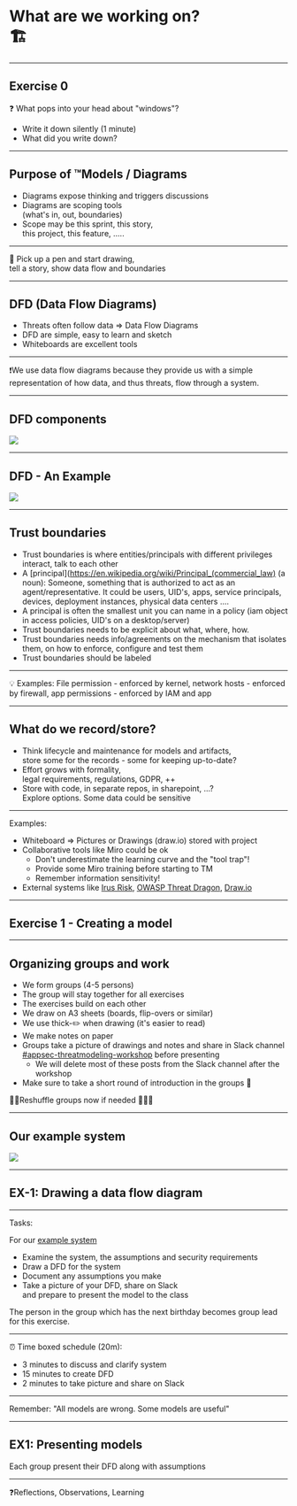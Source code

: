 <!-- markdownlint-disable MD033 -->

# What are we working on? </br> 🏗

---

## Exercise 0

❓ What pops into your head about "windows"? <!-- .element: class="fragment" data-fragment-index="1" -->

- Write it down silently (1 minute) <!-- .element: class="fragment" data-fragment-index="1" -->
- What did you write down? <!-- .element: class="fragment" data-fragment-index="2" -->

---

## Purpose of ™️Models / Diagrams

- Diagrams expose thinking and triggers discussions<!-- .element: class="fragment" data-fragment-index="1" -->
- Diagrams are scoping tools </br>(what's in, out, boundaries)<!-- .element: class="fragment" data-fragment-index="2" -->
- Scope may be this sprint, this story,</br> this project, this feature, .....<!-- .element: class="fragment" data-fragment-index="3" -->

<hr>

🏁 Pick up a pen and start drawing, </br>tell a story, show data flow and boundaries<!-- .element: class="fragment" data-fragment-index="4" -->

---

## DFD (Data Flow Diagrams)

- Threats often follow data => Data Flow Diagrams
- DFD are simple, easy to learn and sketch
- Whiteboards are excellent tools

<hr>

❗️We use data flow diagrams because they provide us with a simple representation of how data, and thus threats, flow through a system.

---

## DFD components

<img src="./content/images/dfd.png">

---

## DFD - An Example

<img src="./content/images/dfd-example.png">

---

## Trust boundaries

<div><!-- .element: style="font-size:0.8em"-->

- Trust boundaries is where entities/principals with different privileges interact, talk to each other<!-- .element: class="fragment" data-fragment-index="1" -->
- A<!-- .element: class="fragment" data-fragment-index="2" --> [principal](https://en.wikipedia.org/wiki/Principal_(commercial_law)<!-- .element: class="fragment" data-fragment-index="2" --> (a noun): Someone, something that is authorized to act as an agent/representative. It could be users, UID's, apps, service principals, devices, deployment instances, physical data centers .... <!-- .element: class="fragment" data-fragment-index="2" -->
- A principal is often the smallest unit you can name in a policy (iam object in access policies, UID's on a desktop/server) <!-- .element: class="fragment" data-fragment-index="3" -->
- Trust boundaries needs to be explicit about what, where, how. <!-- .element: class="fragment" data-fragment-index="4" -->
- Trust boundaries needs info/agreements on the mechanism that isolates them, on how to enforce, configure and test them <!-- .element: class="fragment" data-fragment-index="5" -->
- Trust boundaries should be labeled <!-- .element: class="fragment" data-fragment-index="6" -->

<hr>

💡 Examples: File permission - enforced by kernel, network hosts - enforced by firewall, app permissions - enforced by IAM and app <!-- .element: class="fragment" data-fragment-index="7" -->

</dev>

---

## What do we  record/store?

<div><!-- .element: style="font-size:0.8em"-->

- Think lifecycle and maintenance for models and artifacts,</br> store some for the records - some for keeping up-to-date?<!-- .element: class="fragment" data-fragment-index="1" -->
- Effort grows with formality, <!-- .element: class="fragment" data-fragment-index="2" --></br> legal requirements, regulations, GDPR, ++ <!-- .element: class="fragment" data-fragment-index="2" -->
- Store with code, in separate repos, in sharepoint, ...? </br>Explore options. Some data could be sensitive<!-- .element: class="fragment" data-fragment-index="5" -->

<hr>

Examples:<!-- .element: class="fragment" data-fragment-index="5" -->

- Whiteboard => Pictures or Drawings (draw.io) stored with project<!-- .element: class="fragment" data-fragment-index="5" -->
- Collaborative tools like Miro could be ok<!-- .element: class="fragment" data-fragment-index="6" -->
  - Don't underestimate the learning curve and the "tool trap"!<!-- .element: class="fragment" data-fragment-index="6" -->
  - Provide some Miro training before starting to TM<!-- .element: class="fragment" data-fragment-index="6" -->
  - Remember information sensitivity!
- External systems like<!-- .element: class="fragment" data-fragment-index="7" --> [Irus Risk](https://www.iriusrisk.com/)<!-- .element: class="fragment" data-fragment-index="7" -->, [OWASP Threat Dragon](https://owasp.org/www-project-threat-dragon/)<!-- .element: class="fragment" data-fragment-index="7" -->, [Draw.io](https://draw.io)<!-- .element: class="fragment" data-fragment-index="7" -->

</div>

---

## Exercise 1 - Creating a model

---

## Organizing groups and work

- We form groups (4-5 persons)
- The group will stay together for all exercises
- The exercises build on each other
- We draw on A3 sheets (boards, flip-overs or similar)
- We use thick-✏️ when drawing (it's easier to read) 
- We make notes on paper
- Groups take a picture of drawings and notes and share in Slack channel [#appsec-threatmodeling-workshop](https://equinor.slack.com/archives/C046T5B84P4) before presenting
  - We will delete most of these posts from the Slack channel after the workshop
- Make sure to take a short round of introduction in the groups 🤝

🚶🏼Reshuffle groups now if needed 🚶🏿‍♀️

---

## Our example system

<img src="./content/images/tm-example-system.png">

---

## EX-1: Drawing a data flow diagram

<div><!-- .element: style="font-size:0.7em;text-align:left"-->

<hr>

Tasks:

For our [example system](content/images/tm-example-system.png)

- Examine the system, the assumptions and security requirements
- Draw a DFD for the system
- Document any assumptions you make
- Take a picture of your DFD, share on Slack </br>and prepare to present the model to the class

The person in the group which has the next birthday becomes group lead for this exercise.

<hr>

⏰ Time boxed schedule (20m):

- 3 minutes to discuss and clarify system
- 15 minutes to create DFD
- 2 minutes to take picture and share on Slack

<hr>

Remember: "All models are wrong. Some models are useful"

</div>

---

## EX1: Presenting models

Each group present their DFD along with assumptions

<hr>

❓Reflections, Observations, Learning
